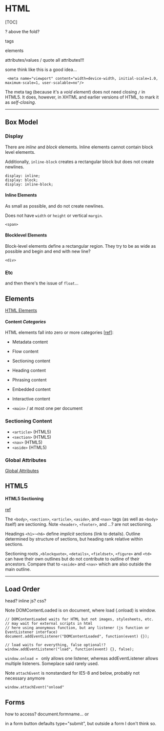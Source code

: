 # HTML

[TOC]

? above the fold?

tags

elements

attributes/values / quote all attributes!!!

some think like this is a good idea...

     <meta name="viewport" content="width=device-width, initial-scale=1.0, maximum-scale=1, user-scalable=no"/>

The meta tag (because it's a *void element*) does not need closing `/` in HTML5. It does, however, in XHTML and earlier versions of HTML, to mark it as *self-closing*.

---

## Box Model

### Display

There are *inline* and *block* elements. Inline elements cannot contain block level elements.

Additionally, `inline-block` creates a rectangular block but does not create newlines.

    display: inline;
    display: block;
    display: inline-block;

#### Inline Elements

As small as possible, and do not create newlines.

Does not have `width` or `height` or vertical `margin`.

`<span>`

#### Blocklevel Elements

Block-level elements define a rectangular region. They try to be as wide as possible and begin and end with new line?

`<div>`

### Etc

and then there's the issue of `float`...

## Elements

[HTML Elements](https://developer.mozilla.org/en-US/docs/Web/HTML/Element)

#### Content *Categories*

HTML elements fall into zero or more categories [[ref](https://w3c.github.io/html/dom.html#kinds-of-content)]:

* Metadata content
* Flow content
* Sectioning content
* Heading content
* Phrasing content
* Embedded content
* Interactive content

* `<main>` / at most one per document

### Sectioning Content

* `<article>` (HTML5)
* `<section>` (HTML5)
* `<nav>` (HTML5)
* `<aside>` (HTML5)

### Global Attributes

[Global Attributes](https://developer.mozilla.org/en-US/docs/Web/HTML/Global_attributes)

## HTML5

#### HTML5 Sectioning

[ref](https://developer.mozilla.org/en-US/docs/Web/Guide/HTML/Using_HTML_sections_and_outlines)

The `<body>`, `<section>`, `<article>`, `<aside>`, and `<nav>` tags (as well as `<body>` itself) are sectioning. Note `<header>`, `<footer>`, and ...? are not sectioning.

Headings `<h1>`-`<h6>` define *implicit* sections (link to details). Outline determined by structure of sections, but heading rank relative within sections.

Sectioning roots ,`<blockquote>`, `<details>`, `<fieldset>`, `<figure>` and `<td>` can have their own outlines but do not contribute to outline of their ancestors.
Compare that to `<aside>` and `<nav>` which are also outside the main outline.

---

## Load Order

head? inline js? css?

Note DOMContentLoaded is on document, where load (.onload) is window.

    // DOMContentLoaded waits for HTML but not images, stylesheets, etc.
    // may wait for external scripts in html
    // here using anonymous function, but any listener (js function or EventListener interface)
    document.addEventListener("DOMContentLoaded", function(event) {});

    // load waits for everything, false optional!?
    window.addEventListener("load", function(event) {}, false);

`window.onload = ` only allows one listener, whereas addEventListener allows multiple listeners. Someplace said rarely used.

Note `attachEvent` is nonstandard for IE5-8 and below, probably not necessary anymore

    window.attachEvent("onload"

## Forms

how to access? document.formname... or 

in a form button defaults type="submit", but outside a form I don't think so.

